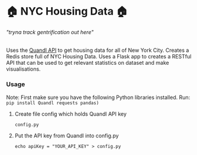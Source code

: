 :house: NYC Housing Data :house:
================================
###### *"tryna track gentrification out here"*

Uses the [Quandl API](https://www.quandl.com/) to get housing data for all of New York City. Creates a Redis store full of NYC Housing Data. Uses a Flask app to creates a RESTful API that can be used to get relevant statistics on dataset and make visualisations.


### Usage

Note: First make sure you have the following Python libraries installed. Run: 
`pip install Quandl requests pandas)`


1. Create file config which holds Quandl API key

	`config.py`
	
2. Put the API key from Quandl into config.py

	`echo apiKey = "YOUR_API_KEY" > config.py`
	
